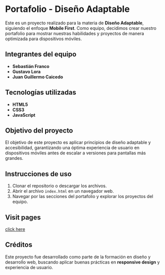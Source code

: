 # Portafolio - Diseño Adaptable

Este es un proyecto realizado para la materia de **Diseño Adaptable**, siguiendo el enfoque **Mobile First**. Como equipo, decidimos crear nuestro portafolio para mostrar nuestras habilidades y proyectos de manera optimizada para dispositivos móviles.

## Integrantes del equipo
- **Sebastián Franco**
- **Gustavo Lora**
- **Juan Guillermo Caicedo**

## Tecnologías utilizadas
- **HTML5**
- **CSS3**
- **JavaScript**

## Objetivo del proyecto
El objetivo de este proyecto es aplicar principios de diseño adaptable y accesibilidad, garantizando una óptima experiencia de usuario en dispositivos móviles antes de escalar a versiones para pantallas más grandes.

## Instrucciones de uso
1. Clonar el repositorio o descargar los archivos.
2. Abrir el archivo `index.html` en un navegador web.
3. Navegar por las secciones del portafolio y explorar los proyectos del equipo.

## Visit pages
[click here](https://alafresh.github.io/DisenoAdaptable/)

## Créditos
Este proyecto fue desarrollado como parte de la formación en diseño y desarrollo web, buscando aplicar buenas prácticas en **responsive design** y experiencia de usuario.

